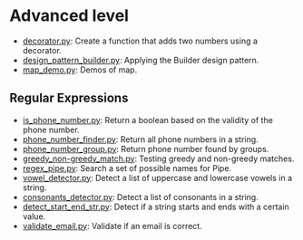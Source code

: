 # Advanced level
- [decorator.py](decorator.py): Create a function that adds two numbers using a decorator.
- [design_pattern_builder.py](design_pattern_builder.py): Applying the Builder design pattern.
- [map_demo.py](map_demo.py): Demos of map.


## Regular Expressions
- [is_phone_number.py](regex/is_phone_number.py): Return a boolean based on the validity of the phone number.
- [phone_number_finder.py](regex/phone_number_finder.py): Return all phone numbers in a string.
- [phone_number_group.py](regex/phone_number_group.py): Return phone number found by groups.
- [greedy_non-greedy_match.py](regex/greedy_non-greedy_match.py): Testing greedy and non-greedy matches.
- [regex_pipe.py](regex/regex_pipe.py): Search a set of possible names for Pipe.
- [vowel_detector.py](regex/vowel_detector.py): Detect a list of uppercase and lowercase vowels in a string.
- [consonants_detector.py](regex/consonants_detector.py): Detect a list of consonants in a string.
- [detect_start_end_str.py](regex/detect_start_end_str.py): Detect if a string starts and ends with a certain value.
- [validate_email.py](regex/validate_email.py): Validate if an email is correct.


